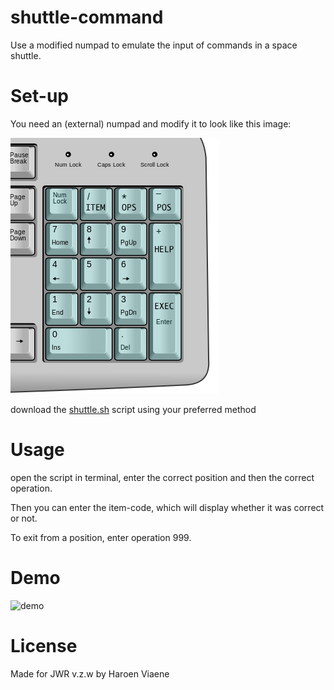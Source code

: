 # shuttle-command
Use a modified numpad to emulate the input of commands in a space shuttle.

# Set-up
You need an (external) numpad and modify it to look like this image:

![modified numpad](numpad.png)

download the [shuttle.sh](shuttle.sh) script using your preferred method

# Usage
open the script in terminal, enter the correct position and then the correct operation.

Then you can enter the item-code, which will display whether it was correct or not.

To exit from a position, enter operation 999.

# Demo

![demo](demo.gif)

# License

Made for JWR v.z.w by Haroen Viaene